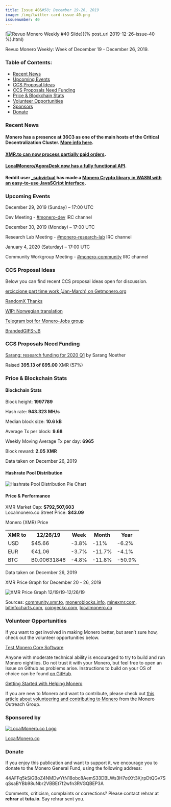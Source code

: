 ```yaml
---
title: Issue 40&#58; December 19-26, 2019
image: /img/twitter-card-issue-40.png
issuenumber: 40
---
```

[<img src="/img/img-issue40.png" alt="Revuo Monero Weekly #40 Slide" class="img-lead">]({% post_url 2019-12-26-issue-40 %}.html)

<p class="text-lead">Revuo Monero Weekly: Week of December 19 - December 26, 2019.</p>
<!--more-->

<h3>Table of Contents:</h3>
<ul class="contents">
    <li><a href="#news">Recent News</a></li>
    <li><a href="#events">Upcoming Events</a></li>
    <li><a href="#ideas">CCS Proposal Ideas</a></li>
    <li><a href="#proposals">CCS Proposals Need Funding</a></li>
    <li><a href="#stats">Price & Blockchain Stats</a></li>
    <li><a href="#volunteer">Volunteer Opportunities</a></li>
    <li><a href="#sponsor">Sponsors</a></li>
    <li><a href="#donate">Donate</a></li>
</ul>

<h3 id="news">Recent News</h3>

<div class="newsbyte">
    <h4>Monero has a presence at 36C3 as one of the main hosts of the Critical Decentralization Cluster. <a href="https://www.reddit.com/r/Monero/comments/efuoxq/monero_at_the_36c3_chaos_communication_congress/" target="_blank">More info here</a>.
    </h4>
</div>

<div class="newsbyte">
    <h4><a href="https://www.reddit.com/r/Monero/comments/edcm03/xmrto_can_now_process_partially_paid_orders/" target="_blank">XMR.to can now process partially paid orders</a>.
    </h4>
</div>

<div class="newsbyte">
    <h4><a href="https://www.reddit.com/r/Monero/comments/ed8lhr/localmoneroagoradesk_now_has_a_fully_functional/" target="_blank">LocalMonero/AgoraDesk now has a fully functional API</a>.
    </h4>
</div>

<div class="newsbyte">
    <h4>Reddit user <a href="https://www.reddit.com/user/_survirtual" target="_blank">_subvirtual</a> has made a <a href="https://www.reddit.com/r/Monero/comments/eeue4g/this_might_be_useful_to_someone_here_i_compiled/" target="_blank">Monero Crypto library in WASM with an easy-to-use JavaSCript Interface</a>.
    </h4>
</div>

<h3 id="events">Upcoming Events</h3>

<div class="event">
    <p class="date" markdown="1">December 29, 2019 (Sunday) – 17:00 UTC</p>
    <p markdown="1">Dev Meeting - <a href="irc://chat.freenode.net/#monero-dev" target="_blank">#monero-dev</a> IRC channel</p>
</div>

<div class="event">
    <p class="date" markdown="1">December 30, 2019 (Monday) – 17:00 UTC</p>
    <p markdown="1">Research Lab Meeting - <a href="irc://chat.freenode.net/#monero-research-lab" target="_blank">#monero-research-lab</a> IRC channel</p>
</div>

<div class="event">
    <p class="date" markdown="1">January 4, 2020 (Saturday) – 17:00 UTC</p>
    <p markdown="1">Community Workgroup Meeting - <a href="irc://chat.freenode.net/#monero-community" target="_blank">#monero-community</a> IRC channel</p>
</div>

<h3 id="ideas">CCS Proposal Ideas</h3>

<p>Below you can find recent CCS proposal ideas open for discussion.</p>

<div class="proposal">
<p><a href="https://repo.getmonero.org/monero-project/ccs-proposals/merge_requests/111" target="_blank">erciccione part time work (Jan-March) on Getmonero.org</a></p>
</div>

<div class="proposal">
<p><a href="https://repo.getmonero.org/monero-project/ccs-proposals/merge_requests/107" target="_blank">RandomX Thanks</a></p>
</div>

<div class="proposal">
<p><a href="https://repo.getmonero.org/monero-project/ccs-proposals/merge_requests/102" target="_blank">WIP: Norwegian translation</a></p>
</div>

<div class="proposal">
<p><a href="https://repo.getmonero.org/monero-project/ccs-proposals/merge_requests/91" target="_blank">Telegram bot for Monero-Jobs group</a></p>
</div>

<div class="proposal">
<p><a href="https://repo.getmonero.org/monero-project/ccs-proposals/merge_requests/88" target="_blank">BrandedGIFS-JB</a></p>
</div>

<h3 id="proposals">CCS Proposals Need Funding</h3>

<div class="proposal">
    <p><a href="https://ccs.getmonero.org/proposals/sarang-2020-q1.html" target="_blank">Sarang: research funding for 2020 Q1</a> by Sarang Noether</p>
    <p>Raised <b>395.13 of 695.00</b> XMR (57%)</p>
</div>

<h3 id="stats">Price & Blockchain Stats</h3>

<h4 class="stat">Blockchain Stats</h4>

<div class="bcstats">
    <p>Block height: <b>1997789</b></p>
    <p>Hash rate: <b>943.323 MH/s</b></p>
    <p>Median block size: <b>10.6 kB</b></p>
    <p>Average Tx per block: <b>9.68</b></p>
    <p>Weekly Moving Average Tx per day: <b>6965</b></p>
    <p>Block reward: <b>2.05 XMR</b></p>
</div>
<p class="note">Data taken on December 26, 2019</p>

<h4 class="stat">Hashrate Pool Distribution</h4>
<p><img src="/img/hashrate-pool-distribution-1226.png" alt="Hashrate Pool Distribution Pie Chart"/></p>

<h4 class="stat">Price & Performance</h4>

<div class="price-intro">XMR Market Cap: <b>$792,507,603</b><br>Localmonero.co Street Price: <b>$43.09</b></div>

<p class="table-title">Monero (XMR) Price</p>
<table class="price-table">
  <tr class="row1">
    <th>XMR to</th>
    <th>12/26/19</th>
    <th>Week</th>
    <th>Month</th>
    <th>Year</th>
  </tr>
  <tr>
    <td data-th="XMR to">USD</td>
    <td data-th="12/26/19">$45.66</td>
    <td data-th="Week" class="red">-3.8%</td>
    <td data-th="Month" class="red">-11%</td>
    <td data-th="Year" class="red">-6.2%</td>
  </tr>
  <tr class="row3">
    <td data-th="XMR to">EUR</td>
    <td data-th="12/26/19">€41.06</td>
    <td data-th="Week" class="red">-3.7%</td>
    <td data-th="Month" class="red">-11.7%</td>
    <td data-th="Year" class="red">-4.1%</td>
  </tr>
  <tr>
    <td data-th="XMR to">BTC</td>
    <td data-th="12/26/19">B0.00631846</td>
    <td data-th="Week" class="red">-4.8%</td>
    <td data-th="Month" class="red">-11.8%</td>
    <td data-th="Year" class="red">-50.9%</td>
  </tr>
</table>
<p class="note">Data taken on December 26, 2019</p>

<p class="table-title">XMR Price Graph for December 20 - 26, 2019</p>

![XMR Price Graph 12/19/19-12/26/19](/img/weekly-chart-1226.png "XMR Price Graph 12/19/19-12/26/19") 

Sources: <a href="https://community.xmr.to/explorer/mainnet/" target="_blank">community.xmr.to</a>, <a href="https://moneroblocks.info/stats/transaction-stats" target="_blank">moneroblocks.info</a>, <a href="https://minexmr.com/pools.html" target="_blank">minexmr.com</a>, <a href="https://bitinfocharts.com/monero/" target="_blank">bitinfocharts.com</a>, <a href="https://www.coingecko.com/" target="_blank">coingecko.com</a>, <a href="https://localmonero.co/" target="_blank">localmonero.co</a>

<h3 id="volunteer">Volunteer Opportunities</h3>

<p>If you want to get involved in making Monero better, but aren’t sure how, check out the volunteer opportunities below.</p>

<div class="newsbyte">
    <p class="date"><a href="https://github.com/monero-project/monero" target="_blank">Test Monero Core Software</a></p>
    <p>Anyone with moderate technical ability is encouraged to try to build and run Monero nightlies. Do not trust it with your Monero, but feel free to open an Issue on Github as problems arise. Instructions to build on your OS of choice can be found <a href="https://github.com/monero-project/monero#compiling-monero-from-source" target="_blank">on GitHub</a>. </p>
</div>

<div class="newsbyte">
    <p class="date"><a href="https://github.com/monero-project/monero" target="_blank">Getting Started with Helping Monero</a></p>
    <p>If you are new to Monero and want to contribute, please check out <a href="https://www.monerooutreach.org/stories/getting-started-helping-monero.php" target="_blank">this article about volunteering and contributing to Monero</a> from the Monero Outreach Group. </p>
</div>

<h3 id="sponsor">Sponsored by</h3>

<p><a href="https://localmonero.co/" target="_blank"><img src="/img/localmonero-logo.png" alt="LocalMonero.co Logo" class="localmonero"></a></p>

<p class="text-center"><a href="https://localmonero.co/" target="_blank">LocalMonero.co</a></p>

<h3 id="donate">Donate</h3>

<p markdown="1">If you enjoy this publication and want to support it, we encourage you to donate to the Monero General Fund, using the following address:</p>

<p class="address" markdown="1">44AFFq5kSiGBoZ4NMDwYtN18obc8AemS33DBLWs3H7otXft3XjrpDtQGv7SqSsaBYBb98uNbr2VBBEt7f2wfn3RVGQBEP3A</p>

<!--p><a href="monero:44AFFq5kSiGBoZ4NMDwYtN18obc8AemS33DBLWs3H7otXft3XjrpDtQGv7SqSsaBYBb98uNbr2VBBEt7f2wfn3RVGQBEP3A" class="qr"><img src="/img/donate-monero.png"></a></p-->

Comments, criticism, complaints or corrections? Please contact rehrar at **rehrar** at **tuta.io**. Say rehrar sent you.